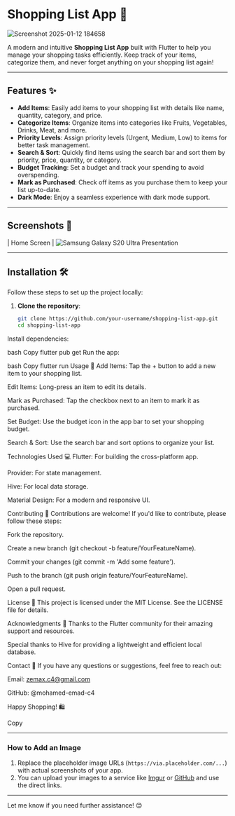 # Shopping List App 🛒

![Screenshot 2025-01-12 184658](https://github.com/user-attachments/assets/23323db6-e0d6-48d1-bbca-618e596582e6)

A modern and intuitive **Shopping List App** built with Flutter to help you manage your shopping tasks efficiently. Keep track of your items, categorize them, and never forget anything on your shopping list again!

---

## Features ✨

- **Add Items**: Easily add items to your shopping list with details like name, quantity, category, and price.
- **Categorize Items**: Organize items into categories like Fruits, Vegetables, Drinks, Meat, and more.
- **Priority Levels**: Assign priority levels (Urgent, Medium, Low) to items for better task management.
- **Search & Sort**: Quickly find items using the search bar and sort them by priority, price, quantity, or category.
- **Budget Tracking**: Set a budget and track your spending to avoid overspending.
- **Mark as Purchased**: Check off items as you purchase them to keep your list up-to-date.
- **Dark Mode**: Enjoy a seamless experience with dark mode support.

---

## Screenshots 📸

| Home Screen |
 ![Samsung Galaxy S20 Ultra Presentation](https://github.com/user-attachments/assets/d1ceb3ee-2044-4892-a767-2793b1a34952) 

---

## Installation 🛠️

Follow these steps to set up the project locally:

1. **Clone the repository**:
   ```bash
   git clone https://github.com/your-username/shopping-list-app.git
   cd shopping-list-app
Install dependencies:

bash
Copy
flutter pub get
Run the app:

bash
Copy
flutter run
Usage 🚀
Add Items: Tap the + button to add a new item to your shopping list.

Edit Items: Long-press an item to edit its details.

Mark as Purchased: Tap the checkbox next to an item to mark it as purchased.

Set Budget: Use the budget icon in the app bar to set your shopping budget.

Search & Sort: Use the search bar and sort options to organize your list.

Technologies Used 💻
Flutter: For building the cross-platform app.

Provider: For state management.

Hive: For local data storage.

Material Design: For a modern and responsive UI.

Contributing 🤝
Contributions are welcome! If you'd like to contribute, please follow these steps:

Fork the repository.

Create a new branch (git checkout -b feature/YourFeatureName).

Commit your changes (git commit -m 'Add some feature').

Push to the branch (git push origin feature/YourFeatureName).

Open a pull request.

License 📄
This project is licensed under the MIT License. See the LICENSE file for details.

Acknowledgments 🙏
Thanks to the Flutter community for their amazing support and resources.

Special thanks to Hive for providing a lightweight and efficient local database.

Contact 📧
If you have any questions or suggestions, feel free to reach out:

Email: zemax.c4@gmail.com

GitHub: @mohamed-emad-c4

Happy Shopping! 🛍️

Copy

---

### How to Add an Image
1. Replace the placeholder image URLs (`https://via.placeholder.com/...`) with actual screenshots of your app.
2. You can upload your images to a service like [Imgur](https://imgur.com/) or [GitHub](https://github.com/) and use the direct links.

---

Let me know if you need further assistance! 😊
